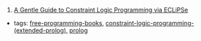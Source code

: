 1. [A Gentle Guide to Constraint Logic Programming via ECLiPSe](http://anclp.pl)
  * tags: [free-programming-books](tags/free-programming-books.md), [constraint-logic-programming-(extended-prolog)](tags/constraint-logic-programming-(extended-prolog).md), [prolog](tags/prolog.md)
